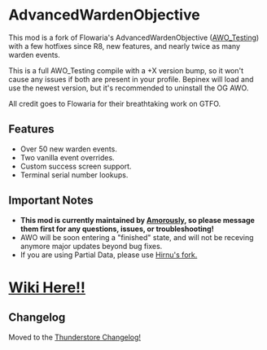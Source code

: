 # AdvancedWardenObjective

This mod is a fork of Flowaria's AdvancedWardenObjective ([AWO_Testing](https://thunderstore.io/c/gtfo/p/GTFOModding/AWO_Testing/)) with a few hotfixes since R8, new features, and nearly twice as many warden events.  

This is a full AWO_Testing compile with a +X version bump, so it won't cause any issues if both are present in your profile. Bepinex will load and use the newest version, but it's recommended to uninstall the OG AWO.

All credit goes to Flowaria for their breathtaking work on GTFO.

## Features
 - Over 50 new warden events.
 - Two vanilla event overrides.
 - Custom success screen support.
 - Terminal serial number lookups.

## Important Notes
 - <b>This mod is currently maintained by [Amorously](https://discord.com/channels/782438773690597389/1264277162685628528), so please message them first for any questions, issues, or troubleshooting!</b>
 - AWO will be soon entering a "finished" state, and will not be receving anymore major updates beyond bug fixes.
 - If you are using Partial Data, please use [Hirnu's fork.](https://thunderstore.io/c/gtfo/p/hirnukuono/AWOPartialDataFixer/)

# [Wiki Here!!](https://github.com/hirnukuono/AdvancedWardenObjective/wiki)

## Changelog
Moved to the [Thunderstore Changelog!](https://thunderstore.io/c/gtfo/p/hirnukuono/AdvancedWardenObjective/changelog)